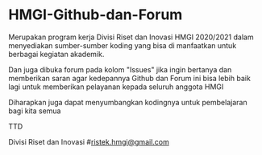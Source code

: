 # HMGI-Github-dan-Forum

Merupakan program kerja Divisi Riset dan Inovasi HMGI 2020/2021 dalam menyediakan sumber-sumber koding yang bisa di manfaatkan untuk berbagai kegiatan akademik.

Dan juga dibuka forum pada kolom "Issues" jika ingin bertanya dan memberikan saran agar kedepannya Github dan Forum ini bisa lebih baik lagi untuk memberikan pelayanan kepada seluruh anggota HMGI

Diharapkan juga dapat menyumbangkan kodingnya untuk pembelajaran bagi kita semua


TTD




Divisi Riset dan Inovasi
#ristek.hmgi@gmail.com
